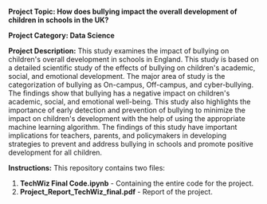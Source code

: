 **Project Topic: How does bullying impact the overall development of children in schools in the UK?**

**Project Category: Data Science**

**Project Description:**
This study examines the impact of bullying on children's overall development in schools in England. This study is based on a detailed scientific study of the effects of bullying on children's academic, social, and emotional development. The major area of study is the categorization of bullying as On-campus, Off-campus, and cyber-bullying. The findings show that bullying has a negative impact on children's academic, social, and emotional well-being. This study also highlights the importance of early detection and prevention of bullying to minimize the impact on children's development with the help of using the appropriate machine learning algorithm. The findings of this study have important implications for teachers, parents, and policymakers in developing strategies to prevent and address bullying in schools and promote positive development for all children.


**Instructions:**
This repository contains two files:
1) **TechWiz Final Code.ipynb** - Containing the entire code for the project.
2) **Project_Report_TechWiz_final.pdf** - Report of the project.
